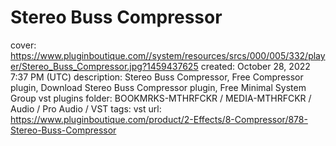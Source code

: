 # Stereo Buss Compressor

cover: https://www.pluginboutique.com//system/resources/srcs/000/005/332/player/Stereo_Buss_Compressor.jpg?1459437625
created: October 28, 2022 7:37 PM (UTC)
description: Stereo Buss Compressor, Free Compressor plugin, Download Stereo Buss Compressor plugin, Free Minimal System Group vst plugins
folder: BOOKMRKS-MTHRFCKR / MEDIA-MTHRFCKR / Audio / Pro Audio / VST
tags: vst
url: https://www.pluginboutique.com/product/2-Effects/8-Compressor/878-Stereo-Buss-Compressor